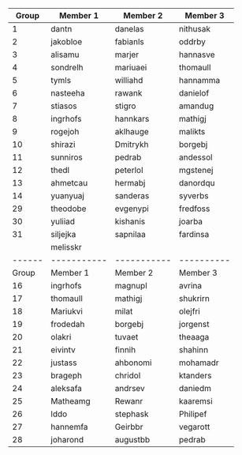 |Group	| Member 1	| Member 2	| Member 3 |
|------|-----------|-----------|----------|
|1|	dantn	|        danelas|	  nithusak|
|2|	jakobloe|	    fabianls	|  oddrby|
|3|	alisamu	|marjer	|hannasve|
|4|	sondrelh	|mariuaei	|thomaull|
|5|	tymls	|williahd	|hannamma|
|6|	nasteeha	|rawank	|danielof|
|7|	stiasos	|stigro	|amandug|
|8|	ingrhofs	|hannkars	|mathigj|
|9| rogejoh | aklhauge| malikts |
|10| shirazi| Dmitrykh|borgebj|
|11| sunniros| pedrab|andessol |
|12|thedl|peterlol|mgstenej|
|13|ahmetcau|hermabj|danordqu|
|14|yuanyuaj|sanderas|syverbs|
|29|theodobe|evgenypi|fredfoss|
|30|yuliiad|kishanis|joarba|
|31|siljejka|sapnilaa|fardinsa|
||melisskr|||
|------|-----------|-----------|----------|
|Group	| Member 1	| Member 2	| Member 3 |
|16|	ingrhofs	|magnupl| avrina|
|17|	thomaull	|mathigj	|shukrirn|
|18|	Mariukvi	|milat	|olejfri|
|19|	frodedah	|borgebj	|jorgenst|
|20|	olakri	|tuvaet|	theaaga|
|21|	eivintv	|finnih	|shahinn|
|22|	justass	|ahbonomi	|mohamadr|
|23|	brageph	|chridol	|ktanders |
|24|	aleksafa	|andrsev|	daniedm|
|25|	Matheamg|	Rewanr	|kaaremsi|
|26|	lddo	|stephask	|Philipef|
|27|	hannemfa	|Geirbbr|vegarott|
|28|	joharond	|augustbb	|pedrab|
